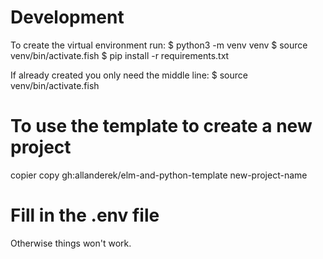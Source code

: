 # Development

To create the virtual environment run:
$ python3 -m venv venv
$ source venv/bin/activate.fish 
$ pip install -r requirements.txt

If already created you only need the middle line:
$ source venv/bin/activate.fish 


# To use the template to create a new project

copier copy gh:allanderek/elm-and-python-template new-project-name

# Fill in the .env file

Otherwise things won't work.

